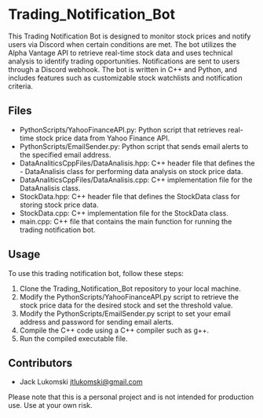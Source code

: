 # Trading_Notification_Bot
This Trading Notification Bot is designed to monitor stock prices and notify users via Discord when certain conditions are met. The bot utilizes the Alpha Vantage API to retrieve real-time stock data and uses technical analysis to identify trading opportunities. Notifications are sent to users through a Discord webhook. The bot is written in C++ and Python, and includes features such as customizable stock watchlists and notification criteria.

## Files
- PythonScripts/YahooFinanceAPI.py: Python script that retrieves real-time stock price data from Yahoo Finance API.
- PythonScripts/EmailSender.py: Python script that sends email alerts to the specified email address.
- DataAnaliticsCppFiles/DataAnalisis.hpp: C++ header file that defines the - DataAnalisis class for performing data analysis on stock price data.
- DataAnaliticsCppFiles/DataAnalisis.cpp: C++ implementation file for the DataAnalisis class.
- StockData.hpp: C++ header file that defines the StockData class for storing stock price data.
- StockData.cpp: C++ implementation file for the StockData class.
- main.cpp: C++ file that contains the main function for running the trading notification bot.

## Usage
To use this trading notification bot, follow these steps:

1. Clone the Trading_Notification_Bot repository to your local machine.
2. Modify the PythonScripts/YahooFinanceAPI.py script to retrieve the stock price data for the desired stock and set the threshold value.
3. Modify the PythonScripts/EmailSender.py script to set your email address and password for sending email alerts.
4. Compile the C++ code using a C++ compiler such as g++.
5. Run the compiled executable file.

## Contributors
- Jack Lukomski jtlukomski@gmail.com

Please note that this is a personal project and is not intended for production use. Use at your own risk.
